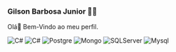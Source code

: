 ### Gilson Barbosa Junior :man_technologist:

Olá👋 Bem-Vindo ao meu perfil.

![C#](https://img.shields.io/badge/C%23-239120?style=for-the-badge&logo=c-sharp&logoColor=white) ![C#](https://img.shields.io/badge/Python-14354C?style=for-the-badge&logo=python&logoColor=white) ![Postgre](https://img.shields.io/badge/PostgreSQL-316192?style=for-the-badge&logo=postgresql&logoColor=white) ![Mongo](https://img.shields.io/badge/MongoDB-4EA94B?style=for-the-badge&logo=mongodb&logoColor=white) ![SQLServer](https://img.shields.io/badge/Microsoft_SQL_Server-CC2927?style=for-the-badge&logo=microsoft-sql-server&logoColor=white) ![Mysql](https://img.shields.io/badge/MySQL-00000F?style=for-the-badge&logo=mysql&logoColor=white)




